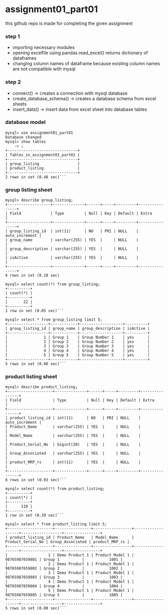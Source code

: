 # assignment01_part01
this github repo is made for completing the given assignment

### step 1
* importing necessary modules
* opening excelfile using pandas.read_excel() returns dictionary of dataframes
* changing column names of dataframe because existing column names are not compatible with mysql

### step 2
* connect() -> creates a connection with mysql database
* create_database_schema() -> creates a database schema from excel sheets
* insert_data() -> insert data from excel sheet into database tables

### database model
```mysql
mysql> use assignment01_part01
Database changed
mysql> show tables
    -> ;
+-------------------------------+
| Tables_in_assignment01_part01 |
+-------------------------------+
| group_listing                 |
| product_listing               |
+-------------------------------+
2 rows in set (0.48 sec)```
```

### group listing sheet

```mysql
mysql> describe group_listing;
+-------------------+--------------+------+-----+---------+----------------+
| Field             | Type         | Null | Key | Default | Extra          |
+-------------------+--------------+------+-----+---------+----------------+
| group_listing_id  | int(11)      | NO   | PRI | NULL    | auto_increment |
| group_name        | varchar(255) | YES  |     | NULL    |                |
| group_description | varchar(255) | YES  |     | NULL    |                |
| isActive          | varchar(255) | YES  |     | NULL    |                |
+-------------------+--------------+------+-----+---------+----------------+
4 rows in set (0.18 sec)
```

```mysql
mysql> select count(*) from group_listing;
+----------+
| count(*) |
+----------+
|       22 |
+----------+
1 row in set (0.05 sec)```
```

```mysql
mysql> select * from group_listing limit 5;
+------------------+------------+-------------------+----------+
| group_listing_id | group_name | group_description | isActive |
+------------------+------------+-------------------+----------+
|                1 | Group 1    | Group Number 1    | yes      |
|                2 | Group 2    | Group Number 2    | yes      |
|                3 | Group 3    | Group Number 3    | yes      |
|                4 | Group 4    | Group Number 4    | yes      |
|                5 | Group 5    | Group Number 5    | yes      |
+------------------+------------+-------------------+----------+
5 rows in set (0.00 sec)```
```

### product listing sheet

```mysql
mysql> describe product_listing;
+--------------------+--------------+------+-----+---------+----------------+
| Field              | Type         | Null | Key | Default | Extra          |
+--------------------+--------------+------+-----+---------+----------------+
| product_listing_id | int(11)      | NO   | PRI | NULL    | auto_increment |
| Product_Name       | varchar(255) | YES  |     | NULL    |                |
| Model_Name         | varchar(255) | YES  |     | NULL    |                |
| Product_Serial_No  | bigint(20)   | YES  |     | NULL    |                |
| Group_Associated   | varchar(255) | YES  |     | NULL    |                |
| product_MRP_rs     | int(11)      | YES  |     | NULL    |                |
+--------------------+--------------+------+-----+---------+----------------+
6 rows in set (0.03 sec)```
```

```mysql
mysql> select count(*) from product_listing;
+----------+
| count(*) |
+----------+
|      110 |
+----------+
1 row in set (0.39 sec)```
```

```mysql
mysql> select * from product_listing limit 5;
+--------------------+----------------+-----------------+-------------------+------------------+----------------+
| product_listing_id | Product_Name   | Model_Name      | Product_Serial_No | Group_Associated | product_MRP_rs |
+--------------------+----------------+-----------------+-------------------+------------------+----------------+
|                  1 | Demo Product 1 | Product Model 1 |    98765987659801 | Group 1          |           1001 |
|                  2 | Demo Product 1 | Product Model 1 |    98765987659802 | Group 2          |           1002 |
|                  3 | Demo Product 1 | Product Model 1 |    98765987659803 | Group 3          |           1003 |
|                  4 | Demo Product 1 | Product Model 1 |    98765987659804 | Group 4          |           1004 |
|                  5 | Demo Product 1 | Product Model 1 |    98765987659805 | Group 5          |           1005 |
+--------------------+----------------+-----------------+-------------------+------------------+----------------+
5 rows in set (0.00 sec)```
```